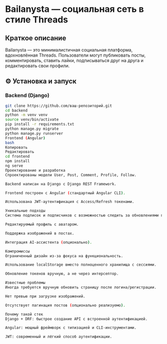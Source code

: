 # Bailanysta — социальная сеть в стиле Threads

##  Краткое описание
Bailanysta — это минималистичная социальная платформа, вдохновлённая Threads. Пользователи могут публиковать посты, комментировать, ставить лайки, подписываться друг на друга и редактировать свои профили.

## ⚙️ Установка и запуск

### Backend (Django)
```bash
git clone https://github.com/ваш-репозиторий.git
cd backend
python -m venv venv
source venv/bin/activate
pip install -r requirements.txt
python manage.py migrate
python manage.py runserver
Frontend (Angular)
bash
Копировать
Редактировать
cd frontend
npm install
ng serve
Проектирование и разработка
Спроектированы модели User, Post, Comment, Profile, Follow.

Backend написан на Django с Django REST Framework.

Frontend построен с Angular (стандартный Angular CLI).

Использована JWT-аутентификация с Access/Refresh токенами.

Уникальные подходы
Система подписок и подписчиков с возможностью следить за обновлениями пользователей.

Редактируемый профиль с аватаром.

Поддержка изображений в постах.

Интеграция AI-ассистента (опционально).

Компромиссы
Ограниченный дизайн из-за фокуса на функциональность.

Использование localStorage вместо полноценного хранилища с сессиями.

Обновление токенов вручную, а не через интерсептор.

Известные проблемы
Иногда требуется вручную обновить страницу после логина/регистрации.

Нет превью при загрузке изображений.

Отсутствует пагинация постов (опционально реализуемо).

Почему такой стек
Django + DRF: быстрое создание API с встроенной аутентификацией.

Angular: мощный фреймворк с типизацией и CLI-инструментами.

JWT: современный и лёгкий способ аутентификации.
